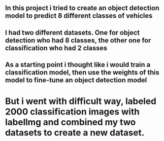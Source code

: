  In this project i tried to create an object detection model to predict 8 different classes of vehicles
---------------------------------------------------------------------------------------------------------------------------------------------------
 I had two different datasets. One for object detection who had 8 classes, the other one for classification who had 2 classes
 ---------------------------------------------------------------------------------------------------------------------------------------------------
 As a starting point i thought like i would train a classification model, then use the weights of this model to fine-tune an object detection model
 ---------------------------------------------------------------------------------------------------------------------------------------------------
 # But i went with difficult way, labeled 2000 classification images with labellmg and combined my two datasets to create a new dataset.
